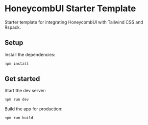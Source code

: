 # HoneycombUI Starter Template

Starter template for integrating HoneycombUI with Tailwind CSS and Rspack.

## Setup

Install the dependencies:

```bash
npm install
```

## Get started

Start the dev server:

```bash
npm run dev
```

Build the app for production:

```bash
npm run build
```
